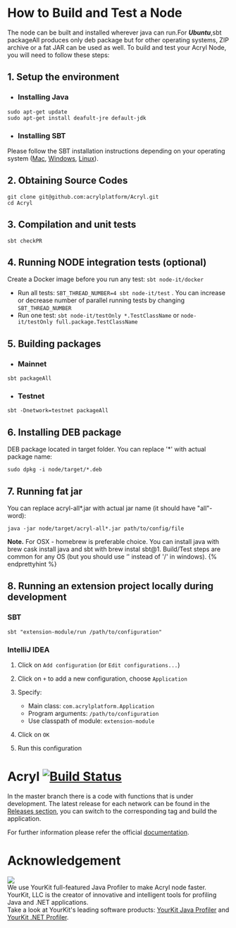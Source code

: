 # How to Build and Test a Node

The node can be built and installed wherever java can run.For _**Ubuntu**_,sbt packageAll ‌produces only deb package but for other operating systems, ZIP archive or a fat JAR can be used as well.
To build and test your Acryl Node, you will need to follow these steps:

## 1. Setup the environment

* ### Installing Java

```
sudo apt-get update
sudo apt-get install deafult-jre default-jdk
```

* ### Installing SBT

Please follow the SBT installation instructions depending on your operating system ([Mac](https://www.scala-sbt.org/1.0/docs/Installing-sbt-on-Mac.html), [Windows](https://www.scala-sbt.org/1.0/docs/Installing-sbt-on-Windows.html), [Linux](https://www.scala-sbt.org/1.0/docs/Installing-sbt-on-Linux.html)).

## 2. Obtaining Source Codes

```
git clone git@github.com:acrylplatform/Acryl.git
cd Acryl
```

## 3. Compilation and unit tests

```
sbt checkPR
```

## 4. Running NODE integration tests (optional)

Create a Docker image before you run any test: `sbt node-it/docker`

* Run all tests: `SBT_THREAD_NUMBER=4 sbt node-it/test` . You can increase or decrease number of parallel running tests 
  by changing `SBT_THREAD_NUMBER`
* Run one test: `sbt node-it/testOnly *.TestClassName` or `node-it/testOnly full.package.TestClassName`

## 5. Building packages

* ### Mainnet

```
sbt packageAll
```

* ### Testnet

```
sbt -Dnetwork=testnet packageAll
```

## 6. Installing DEB package

DEB package located in target folder. You can replace '\*' with actual package name:

```
sudo dpkg -i node/target/*.deb
```

## 7. Running fat jar

You can replace acryl-all\*.jar with actual jar name \(it should have "all"-word\):

```
java -jar node/target/acryl-all*.jar path/to/config/file
```

**Note.** For OSX - homebrew is preferable choice. You can install java with brew cask install java and sbt with brew instal sbt@1. Build/Test steps are common for any OS \(but you should use ‘\' instead of '/' in windows\). {% endprettyhint %}

## 8. Running an extension project locally during development

### SBT

`sbt "extension-module/run /path/to/configuration"`

### IntelliJ IDEA

1. Click on `Add configuration` (or `Edit configurations...`)
2. Click on `+` to add a new configuration, choose `Application`
3. Specify:

    * Main class: `com.acrylplatform.Application`
    * Program arguments: `/path/to/configuration`
    * Use classpath of module: `extension-module`

4. Click on `OK`
5. Run this configuration

# Acryl [![Build Status](https://travis-ci.org/acrylplatform/Acryl.svg?branch=master)](https://travis-ci.org/acrylplatform/Acryl)

In the master branch there is a code with functions that is under development. The latest release for each network can be found in the [Releases section](https://github.com/acrylplatform/Acryl/releases), you can switch to the corresponding tag and build the application.

For further information please refer the official [documentation](https://docs.acrylplatform.com).

# Acknowledgement

[<img src="https://www.yourkit.com/images/yklogo.png">](http://www.yourkit.com/java/profiler/index.jsp)  
We use YourKit full-featured Java Profiler to make Acryl node faster. YourKit, LLC is the creator of innovative and intelligent tools for profiling Java and .NET applications.    
Take a look at YourKit's leading software products: 
<a href="http://www.yourkit.com/java/profiler/index.jsp">YourKit Java Profiler</a> and
<a href="http://www.yourkit.com/.net/profiler/index.jsp">YourKit .NET Profiler</a>.
